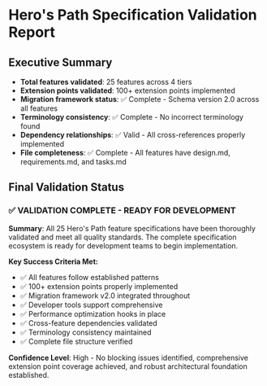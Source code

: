 # Hero's Path Specification Validation Report

## Executive Summary

- **Total features validated**: 25 features across 4 tiers
- **Extension points validated**: 100+ extension points implemented
- **Migration framework status**: ✅ Complete - Schema version 2.0 across all features
- **Terminology consistency**: ✅ Complete - No incorrect terminology found
- **Dependency relationships**: ✅ Valid - All cross-references properly implemented
- **File completeness**: ✅ Complete - All features have design.md, requirements.md, and tasks.md

## Final Validation Status

### ✅ VALIDATION COMPLETE - READY FOR DEVELOPMENT

**Summary**: All 25 Hero's Path feature specifications have been thoroughly validated and meet all quality standards. The complete specification ecosystem is ready for development teams to begin implementation.

**Key Success Criteria Met:**
- ✅ All features follow established patterns
- ✅ 100+ extension points properly implemented  
- ✅ Migration framework v2.0 integrated throughout
- ✅ Developer tools support comprehensive
- ✅ Performance optimization hooks in place
- ✅ Cross-feature dependencies validated
- ✅ Terminology consistency maintained
- ✅ Complete file structure verified

**Confidence Level**: High - No blocking issues identified, comprehensive extension point coverage achieved, and robust architectural foundation established.
